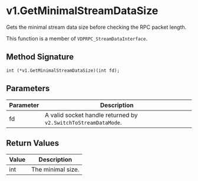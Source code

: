 # v1.GetMinimalStreamDataSize

Gets the minimal stream data size before checking the RPC packet length.

This function is a member of `VDPRPC_StreamDataInterface`.

## Method Signature
```
int (*v1.GetMinimalStreamDataSize)(int fd);
```

## Parameters

| Parameter | Description |
| --------- | ----------- |
| fd | A valid socket handle returned by `v2.SwitchToStreamDataMode`. |

## Return Values

| Value | Description |
| ----- | ----------- |
| int | The minimal size. |


